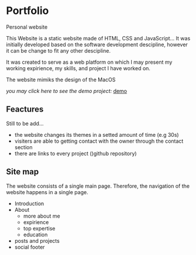 # Portfolio

Personal website

This Website is a static website made of HTML, CSS and JavaScript...
It was initially developed based on the software development descipline, however it can be change to fit any other descipline.

It was created to serve as a web platform on which I may present my working expirience, my skills, and project I have worked on.

The website mimiks the design of the MacOS

_you may click here to see the demo project:_ [demo](https://parcidioandre.netlify.app/)

## Feactures

Still to be add...

- the website changes its themes in a setted amount of time (e.g 30s)
- visiters are able to getting contact with the owner through the contact section
- there are links to every project ()github repository)

## Site map

The website consists of a single main page. Therefore, the navigation of the website happens in a single page.

- Introduction
- About
  - more about me
  - expirience
  - top expertise
  - education
- posts and projects
- social footer
